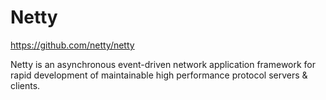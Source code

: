 # Netty

https://github.com/netty/netty

Netty is an asynchronous event-driven network application framework for rapid development of maintainable high performance protocol servers & clients.